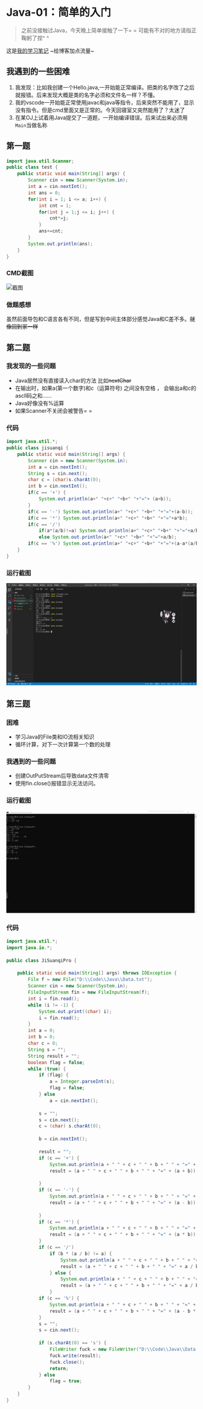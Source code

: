 # Java-01：简单的入门
>之前没接触过Java，今天晚上简单接触了一下= =  可能有不对的地方请指正  
>鞠躬了捏^ ^

这是[我的学习笔记](https://www.cnblogs.com/lizinuo/p/15253400.html) ~给博客加点流量~  
## 我遇到的一些困难
1. 我发现：比如我创建一个Hello.java,一开始能正常编译。把类的名字改了之后就报错。后来发现大概是类的名字必须和文件名一样？不懂。
2. 我的vscode一开始能正常使用javac和java等指令，后来突然不能用了，显示没有指令。但是cmd里面又是正常的。今天回寝室又突然能用了？太迷了
3. 在某OJ上试着用Java提交了一道题，一开始编译错误。后来试出来必须用`Main`当做名称
## 第一题
``` java
import java.util.Scanner; 
public class test {
    public static void main(String[] args) {
        Scanner cin = new Scanner(System.in);
        int a = cin.nextInt();
        int ans = 0;
        for(int i = 1; i <= a; i++) {
            int cnt = 1;
            for(int j = 1;j <= i; j++) {
                cnt*=j;
            }
            ans+=cnt;
        }
        System.out.println(ans);
    }
}
```
### **CMD**截图  
![截图](https://images.cnblogs.com/cnblogs_com/lizinuo/2029033/o_210910153725QQ%E6%88%AA%E5%9B%BE20210910233507.png)
### 做题感想 
虽然前面导包和C语言各有不同，但是写到中间主体部分感觉Java和C差不多。~~就像回到家一样~~  
## 第二题
### 我发现的一些问题
- Java居然没有直接读入char的方法 比如~~nextChar~~
- 在输出时，如果a(第一个数字)和c（运算符号) 之间没有空格 ， 会输出a和c的ascll码之和......
- Java好像没有%运算
- 如果Scanner不关闭会被警告= = 
### 代码
``` Java
import java.util.*;
public class jisuanqi {
    public static void main(String[] args) {
        Scanner cin = new Scanner(System.in);
        int a = cin.nextInt(); 
        String s = cin.next();
        char c = (char)s.charAt(0);
        int b = cin.nextInt();
        if(c == '+') {
            System.out.println(a+" "+c+" "+b+" "+"="+ (a+b));
        }
        if(c == '-') System.out.println(a+" "+c+" "+b+" "+"="+(a-b));
        if(c == '*') System.out.println(a+" "+c+" "+b+" "+"="+a*b);
        if(c == '/') 
            if(a*(a/b)!=a) System.out.println(a+" "+c+" "+b+" "+"="+a/b+"......"+(a-a*(a/b)));
            else System.out.println(a+" "+c+" "+b+" "+"="+a/b);
        if(c == '%') System.out.println(a+" "+c+" "+b+" "+"="+(a-a*(a/b)));
    }
}

```
### 运行截图
![](.\QQ截图20210911094516.png)
## 第三题
### 困难
- 学习Java的File类和IO流相关知识
- 循环计算，对下一次计算第一个数的处理
### 我遇到的一些问题
- 创建OutPutStream后导致data文件清零
- 使用fin.close()报错显示无法访问。
### 运行截图
![](.\QQ截图20210914134911.png)
### 代码
```java
import java.util.*;
import java.io.*;

public class JiSuanqiPro {

    public static void main(String[] args) throws IOException {
        File f = new File("D:\\Code\\Java\\Data.txt");
        Scanner cin = new Scanner(System.in);
        FileInputStream fin = new FileInputStream(f);
        int i = fin.read();
        while (i != -1) {
            System.out.print((char) i);
            i = fin.read();
        }
        int a = 0;
        int b = 0;
        char c = 0;
        String s = "";
        String result = "";
        boolean flag = false;
        while (true) {
            if (flag) {
                a = Integer.parseInt(s);
                flag = false;
            } else
                a = cin.nextInt();

            s = "";
            s = cin.next();
            c = (char) s.charAt(0);

            b = cin.nextInt();

            result = "";
            if (c == '+') {
                System.out.println(a + " " + c + " " + b + " " + "=" + (a + b));
                result = (a + " " + c + " " + b + " " + "=" + (a + b));

            }
            if (c == '-') {
                System.out.println(a + " " + c + " " + b + " " + "=" + (a - b));
                result = (a + " " + c + " " + b + " " + "=" + (a - b));

            }
            if (c == '*') {
                System.out.println(a + " " + c + " " + b + " " + "=" + a * b);
                result = (a + " " + c + " " + b + " " + "=" + (a * b));
            }
            if (c == '/')
                if (b * (a / b) != a) {
                    System.out.println(a + " " + c + " " + b + " " + "=" + a / b + "......" + (a - b * (a / b)));
                    result = (a + " " + c + " " + b + " " + "=" + a / b + "......" + (a - b * (a / b)));
                } else {
                    System.out.println(a + " " + c + " " + b + " " + "=" + a / b);
                    result = (a + " " + c + " " + b + " " + "=" + a / b);
                }
            if (c == '%') {
                System.out.println(a + " " + c + " " + b + " " + "=" + (a - b * (a / b)));
                result = (a + " " + c + " " + b + " " + "=" + (a - b * (a / b)));
            }
            s = "";
            s = cin.next();

            if (s.charAt(0) == 's') {
                FileWriter fuck = new FileWriter("D:\\Code\\Java\\Data.txt");
                fuck.write(result);
                fuck.close();
                return;
            } else
                flag = true;
        }
    }
}

```